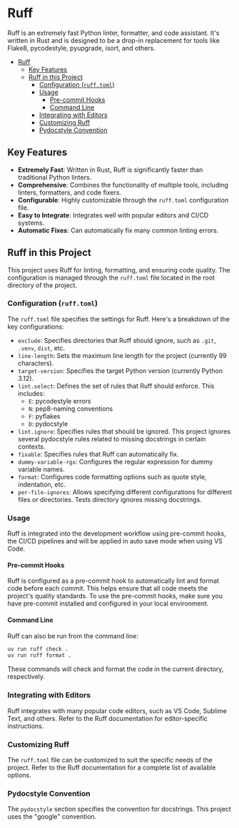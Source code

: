 # Ruff

Ruff is an extremely fast Python linter, formatter, and code assistant. It's written in Rust and is designed to be a drop-in replacement for tools like Flake8, pycodestyle, pyupgrade, isort, and others.

- [Ruff](#ruff)
  - [Key Features](#key-features)
  - [Ruff in this Project](#ruff-in-this-project)
    - [Configuration (`ruff.toml`)](#configuration-rufftoml)
    - [Usage](#usage)
      - [Pre-commit Hooks](#pre-commit-hooks)
      - [Command Line](#command-line)
    - [Integrating with Editors](#integrating-with-editors)
    - [Customizing Ruff](#customizing-ruff)
    - [Pydocstyle Convention](#pydocstyle-convention)

## Key Features

- **Extremely Fast**: Written in Rust, Ruff is significantly faster than traditional Python linters.
- **Comprehensive**: Combines the functionality of multiple tools, including linters, formatters, and code fixers.
- **Configurable**: Highly customizable through the `ruff.toml` configuration file.
- **Easy to Integrate**: Integrates well with popular editors and CI/CD systems.
- **Automatic Fixes**: Can automatically fix many common linting errors.

## Ruff in this Project

This project uses Ruff for linting, formatting, and ensuring code quality. The configuration is managed through the `ruff.toml` file located in the root directory of the project.

### Configuration (`ruff.toml`)

The `ruff.toml` file specifies the settings for Ruff. Here's a breakdown of the key configurations:

- `exclude`: Specifies directories that Ruff should ignore, such as `.git`, `.venv`, `dist`, etc.
- `line-length`: Sets the maximum line length for the project (currently 99 characters).
- `target-version`: Specifies the target Python version (currently Python 3.12).
- `lint.select`: Defines the set of rules that Ruff should enforce. This includes:
  - `E`: pycodestyle errors
  - `N`: pep8-naming conventions
  - `F`: pyflakes
  - `D`: pydocstyle
- `lint.ignore`: Specifies rules that should be ignored. This project ignores several pydocstyle rules related to missing docstrings in certain contexts.
- `fixable`: Specifies rules that Ruff can automatically fix.
- `dummy-variable-rgx`: Configures the regular expression for dummy variable names.
- `format`: Configures code formatting options such as quote style, indentation, etc.
- `per-file-ignores`: Allows specifying different configurations for different files or directories.  Tests directory ignores missing docstrings.

### Usage

Ruff is integrated into the development workflow using pre-commit hooks, the CI/CD pipelines and will be applied in auto save mode when using VS Code.

#### Pre-commit Hooks

Ruff is configured as a pre-commit hook to automatically lint and format code before each commit. This helps ensure that all code meets the project's quality standards. To use the pre-commit hooks, make sure you have pre-commit installed and configured in your local environment.

#### Command Line

Ruff can also be run from the command line:

```bash
uv run ruff check .
uv run ruff format .
```

These commands will check and format the code in the current directory, respectively.

### Integrating with Editors

Ruff integrates with many popular code editors, such as VS Code, Sublime Text, and others. Refer to the Ruff documentation for editor-specific instructions.

### Customizing Ruff

The `ruff.toml` file can be customized to suit the specific needs of the project.  Refer to the Ruff documentation for a complete list of available options.

### Pydocstyle Convention

The `pydocstyle` section specifies the convention for docstrings. This project uses the "google" convention.
